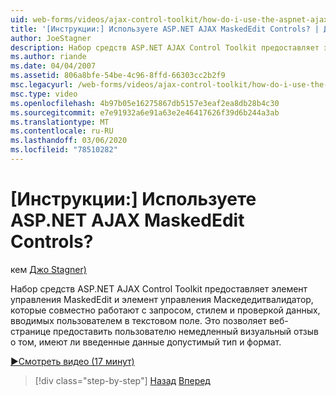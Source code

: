 ```yaml
---
uid: web-forms/videos/ajax-control-toolkit/how-do-i-use-the-aspnet-ajax-maskededit-controls
title: '[Инструкции:] Используете ASP.NET AJAX MaskedEdit Controls? | Документы Майкрософт'
author: JoeStagner
description: Набор средств ASP.NET AJAX Control Toolkit предоставляет элемент управления MaskedEdit и элемент управления Маскедедитвалидатор, которые совместно работают с запросом, стилем и проверкой d...
ms.author: riande
ms.date: 04/04/2007
ms.assetid: 806a8bfe-54be-4c96-8ffd-66303cc2b2f9
msc.legacyurl: /web-forms/videos/ajax-control-toolkit/how-do-i-use-the-aspnet-ajax-maskededit-controls
msc.type: video
ms.openlocfilehash: 4b97b05e16275867db5157e3eaf2ea8db28b4c30
ms.sourcegitcommit: e7e91932a6e91a63e2e46417626f39d6b244a3ab
ms.translationtype: MT
ms.contentlocale: ru-RU
ms.lasthandoff: 03/06/2020
ms.locfileid: "78510282"
---
```

# <a name="how-do-i-use-the-aspnet-ajax-maskededit-controls"></a>[Инструкции:] Используете ASP.NET AJAX MaskedEdit Controls?

кем [Джо Stagner)](https://github.com/JoeStagner)

Набор средств ASP.NET AJAX Control Toolkit предоставляет элемент управления MaskedEdit и элемент управления Маскедедитвалидатор, которые совместно работают с запросом, стилем и проверкой данных, вводимых пользователем в текстовом поле. Это позволяет веб-странице предоставить пользователю немедленный визуальный отзыв о том, имеют ли введенные данные допустимый тип и формат.

[&#9654;Смотреть видео (17 минут)](https://channel9.msdn.com/Blogs/ASP-NET-Site-Videos/how-do-i-use-the-aspnet-ajax-maskededit-controls)

> [!div class="step-by-step"]
> [Назад](how-do-i-use-the-aspnet-ajax-dropdown-control.md)
> [Вперед](how-do-i-use-the-aspnet-ajax-mutuallyexclusive-checkbox-extender.md)

